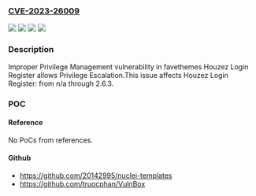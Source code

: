 ### [CVE-2023-26009](https://cve.mitre.org/cgi-bin/cvename.cgi?name=CVE-2023-26009)
![](https://img.shields.io/static/v1?label=Product&message=Houzez%20Login%20Register&color=blue)
![](https://img.shields.io/static/v1?label=Version&message=0%20&color=brightgreen)
![](https://img.shields.io/static/v1?label=Version&message=n%2Fa%20&color=brightgreen)
![](https://img.shields.io/static/v1?label=Vulnerability&message=CWE-269%20Improper%20Privilege%20Management&color=brightgreen)

### Description

Improper Privilege Management vulnerability in favethemes Houzez Login Register allows Privilege Escalation.This issue affects Houzez Login Register: from n/a through 2.6.3.

### POC

#### Reference
No PoCs from references.

#### Github
- https://github.com/20142995/nuclei-templates
- https://github.com/truocphan/VulnBox

